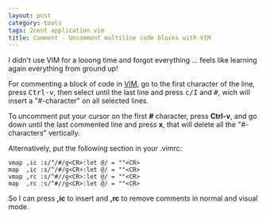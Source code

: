 ```yaml
---
layout: post
category: tools
tags: 2cent application vim
title: Comment - Uncomment multiline code blocks with VIM
---
```

I didn't use VIM for a looong time and forgot everything ... feels like learning again everything from ground up!

For commenting a block of code in [VIM](http://vim.org), go to the first character of the line, press <kbd>Ctrl-v</kbd>, then select until the last line and press <tt>c/I</tt> and <tt>#</tt>, wich will insert a "#-character" on all selected lines.

To uncomment put your cursor on the first **#** character, press **Ctrl-v**, and go down until the last commented line and press **x**, that will delete all the "#-characters" vertically.

Alternatively, put the following section in your .vimrc:

    vmap ,ic :s/^/#/g<CR>:let @/ = ""<CR>
    map  ,ic :s/^/#/g<CR>:let @/ = ""<CR>
    vmap ,rc :s/^#//g<CR>:let @/ = ""<CR>
    map  ,rc :s/^#//g<CR>:let @/ = ""<CR>

So I can press **,ic** to insert and **,rc** to remove comments in normal and visual mode.
